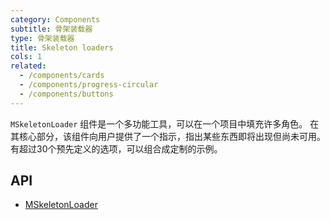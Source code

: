 ```yaml
---
category: Components
subtitle: 骨架装载器
type: 骨架装载器
title: Skeleton loaders
cols: 1
related:
  - /components/cards
  - /components/progress-circular
  - /components/buttons
---
```


`MSkeletonLoader` 组件是一个多功能工具，可以在一个项目中填充许多角色。 在其核心部分，该组件向用户提供了一个指示，指出某些东西即将出现但尚未可用。 有超过30个预先定义的选项，可以组合成定制的示例。

## API

- [MSkeletonLoader](/api/MSkeletonLoader)